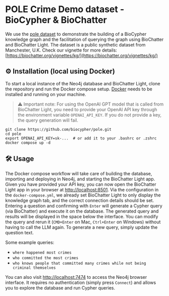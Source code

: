 # POLE Crime Demo dataset - BioCypher & BioChatter

We use the [pole
dataset](https://github.com/neo4j-graph-examples/pole/tree/main) to demonstrate
the building of a BioCypher knowledge graph and the facilitation of querying the
graph using BioChatter and BioChatter Light. The dataset is a public synthetic 
dataset from Manchester, U.K. Check our vignette for more details:
[https://biochatter.org/vignettes/kg/](https://biochatter.org/vignettes/kg/)


## ⚙️ Installation (local using Docker)
To start a local instance of the Neo4j database and BioChatter Light, clone the
repository and run the Docker compose setup. [Docker](https://www.docker.com/)
needs to be installed and running on your machine.

> :warning: Important note: For using the OpenAI GPT model that is called from
BioChatter Light, you need to provide your OpenAI API key through the environment
variable `OPENAI_API_KEY`. If you do not provide a key, the query generation
will fail.

```{bash}
git clone https://github.com/biocypher/pole.git
cd pole
export OPENAI_API_KEY=sk-...  # or add it to your .bashrc or .zshrc
docker compose up -d
```

## 🛠 Usage

The Docker compose workflow will take care of building the database, importing
and deploying in Neo4j, and starting the BioChatter Light app. Given you have provided
your API key, you can now open the BioChatter Light app in your browser at
[http://localhost:8501](http://localhost:8501). Via the configuration in the
`docker-compose.yml`, we already set BioChatter Light to only display the knowledge
graph tab, and the correct connection details should be set. Entering a question and 
confirming with `Enter` will generate a Cypher query (via BioChatter) and execute it on
the database. The generated query and results will be displayed in the space below the 
interface. You can modify the query and rerun it (`CMD+Enter` on Mac, `Ctrl+Enter` on
Windows) without having to call the LLM again. To generate a new query, simply update
the question text.

Some example queries:
- `where happened most crimes`
- `who committed the most crimes`
- `who knows people that committed many crimes while not being criminal themselves`

You can also visit [http://localhost:7474](http://localhost:7474) to access the
Neo4j browser interface. It requires no authentication (simply press `Connect`)
and allows you to explore the database and run Cypher queries.
